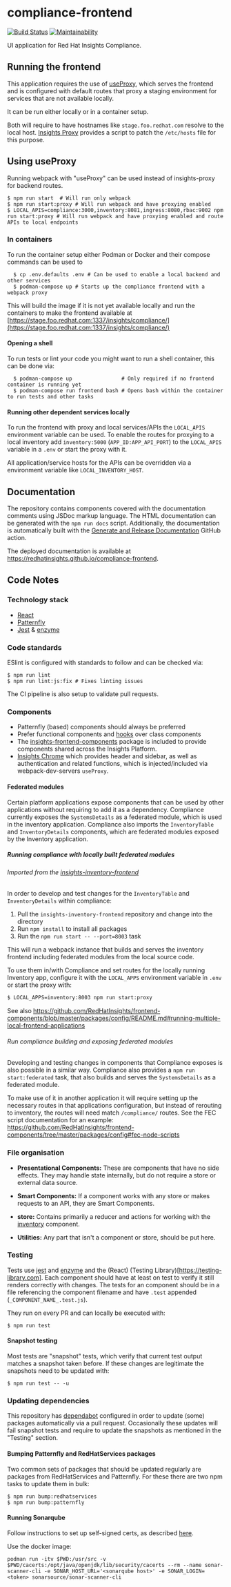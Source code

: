 # compliance-frontend

[![Build Status](https://img.shields.io/github/actions/workflow/status/RedhatInsights/compliance-frontend/test.yml?branch=master)](https://github.com/RedHatInsights/compliance-frontend/actions/workflows/test.yml)
[![Maintainability](https://api.codeclimate.com/v1/badges/dae99b3728337e64871c/maintainability)](https://codeclimate.com/github/RedHatInsights/compliance-frontend/maintainability)

UI application for Red Hat Insights Compliance.

## Running the frontend

This application requires the use of [useProxy](https://github.com/RedHatInsights/frontend-components/tree/master/packages/config#useproxy),
which serves the frontend and is configured with default routes that proxy a staging environment for services that are not available locally.

It can be run either locally or in a container setup.

Both will require to have hostnames like `stage.foo.redhat.com` resolve to the local host.
[Insights Proxy](https://github.com/RedHatInsights/insights-proxy/blob/master/scripts/patch-etc-hosts.sh) provides a script to patch the `/etc/hosts` file for this purpose.

## Using useProxy

Running webpack with "useProxy" can be used instead of insights-proxy for backend routes.

```shell
$ npm run start  # Will run only webpack
$ npm run start:proxy # Will run webpack and have proxying enabled
$ LOCAL_APIS=compliance:3000,inventory:8081,ingress:8080,rbac:9002 npm run start:proxy # Will run webpack and have proxying enabled and route APIs to local endpoints
```

### In containers

To run the container setup either Podman or Docker and their compose commands can be used to

```shell
  $ cp .env.defaults .env # Can be used to enable a local backend and other services
  $ podman-compose up # Starts up the compliance frontend with a webpack proxy
```

This will build the image if it is not yet available locally and run the containers to make the frontend available at [https://stage.foo.redhat.com:1337/insights/compliance/](https://stage.foo.redhat.com:1337/insights/compliance/)

#### Opening a shell

To run tests or lint your code you might want to run a shell container, this can be done via:

```shell
  $ podman-compose up                # Only required if no frontend container is running yet
  $ podman-compose run frontend bash # Opens bash within the container to run tests and other tasks
```

#### Running other dependent services locally

To run the frontend with proxy and local services/APIs the `LOCAL_APIS` environment variable can be used.
To enable the routes for proxying to a local inventory add `inventory:5000` (`APP_ID:APP_API_PORT`) to the `LOCAL_APIS` variable in a `.env` or start the proxy with it.

All application/service hosts for the APIs can be overridden via a environment variable like `LOCAL_INVENTORY_HOST`.

## Documentation

The repository contains components covered with the documentation comments using JSDoc markup language. The HTML documentation can be generated with the `npm run docs` script. Additionally, the documentation is automatically built with the [Generate and Release Documentation](/.github/workflows//docs.yml) GitHub action.

The deployed documentation is available at https://redhatinsights.github.io/compliance-frontend.

## Code Notes

### Technology stack

  * [React](https://reactjs.org)
  * [Patternfly](https://github.com/patternfly/patternfly-react)
  * [Jest](https://jestjs.io) & [enzyme](https://enzymejs.github.io/enzyme/)

### Code standards

ESlint is configured with standards to follow and can be checked via:

```shell
$ npm run lint
$ npm run lint:js:fix # Fixes linting issues
```

The CI pipeline is also setup to validate pull requests.

### Components

* Patternfly (based) components should always be preferred
* Prefer functional components and [hooks](https://reactjs.org/docs/hooks-intro.html) over class components
* The [insights-frontend-components](https://www.npmjs.com/package/@red-hat-insights/insights-frontend-components) package is included to provide components shared across the Insights Platform.
* [Insights Chrome](https://github.com/RedHatInsights/insights-chrome) which provides header and sidebar, as well as authentication and related functions, which is injected/included via webpack-dev-servers `useProxy`.

#### Federated modules

Certain platform applications expose components that can be used by other applications without requiring to add it as a dependency.
Compliance currently exposes the `SystemsDetails` as a federated module, which is used in the inventory application.
Compliance also imports the `InventoryTable` and `InventoryDetails` components, which are federated modules exposed by the Inventory application.

##### Running compliance with locally built federated modules

###### Imported from the [insights-inventory-frontend](https://github.com/RedHatInsights/insights-inventory-frontend)

In order to develop and test changes for the `InventoryTable` and `InventoryDetails` within compliance:

1. Pull the `insights-inventory-frontend` repository and change into the directory
2. Run `npm install` to install all packages
3. Run the `npm run start -- --port=8003` task

This will run a webpack instance that builds and serves the inventory frontend including federated modules from the local source code.

To use them in/with Compliance and set routes for the locally running Inventory app, configure it with the `LOCAL_APPS` environment variable in `.env` or start the proxy with:

```sh
$ LOCAL_APPS=inventory:8003 npm run start:proxy
```

See also https://github.com/RedHatInsights/frontend-components/blob/master/packages/config/README.md#running-multiple-local-frontend-applications

###### Run compliance building and exposing federated modules

Developing and testing changes in components that Compliance exposes is also possible in a similar way.
Compliance also provides a `npm run start:federated` task, that also builds and serves the `SystemsDetails` as a federated module.

To make use of it in another application it will require setting up the necessary routes in that applications configuration,
but instead of rerouting to inventory, the routes will need match `/compliance/` routes.
See the FEC script documentation for an example: https://github.com/RedHatInsights/frontend-components/tree/master/packages/config#fec-node-scripts

### File organisation

 * **Presentational Components:**
   These are components that have no side effects. They may handle state internally, but do not require a store or external data source.

 * **Smart Components:**
   If a component works with any store or makes requests to an API, they are Smart Components.

 * **store:**
  Contains primarily a reducer and actions for working with the [inventory](https://github.com/RedHatInsights/frontend-components/blob/master/packages/inventory/doc/inventory.md) component.

 * **Utilities:**
  Any part that isn't a component or store, should be put here.

### Testing

Tests use [jest](https://jestjs.io/) and [enzyme](https://github.com/enzymejs/enzyme) and the (React) (Testing Library)[https://testing-library.com].
Each component should have at least on test to verify it still renders correctly with changes.
The tests for an component should be in a file  referencing the component filename and have `.test` appended (`_COMPONENT_NAME_.test.js`).

They run on every PR and can locally be executed with:

```shell
$ npm run test
```

#### Snapshot testing

Most tests are "snapshot" tests, which verify that current test output matches a snapshot taken before. If these changes are legitimate the snapshots need to be updated with:

```shell
$ npm run test -- -u
 ```

### Updating dependencies

This repository has [dependabot](https://dependabot.com/) configured in order to update (some) packages automatically via a pull request.
Occasionally these updates will fail snapshot tests and require to update the snapshots as mentioned in the "Testing" section.

#### Bumping Patternfly and RedHatServices packages

Two common sets of packages that should be updated regularly are packages from RedHatServices and Patternfly.
For these there are two npm tasks to update them in bulk:

```
$ npm run bump:redhatservices
$ npm run bump:patternfly
```

#### Running Sonarqube

Follow instructions to set up self-signed certs, as described [here](https://docs.sonarqube.org/latest/analysis/scan/sonarscanner/).

Use the docker image:

```
podman run -itv $PWD:/usr/src -v $PWD/cacerts:/opt/java/openjdk/lib/security/cacerts --rm --name sonar-scanner-cli -e SONAR_HOST_URL='<sonarqube host>' -e SONAR_LOGIN=<token> sonarsource/sonar-scanner-cli
```
